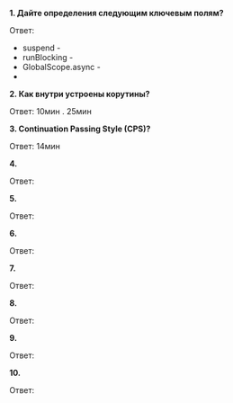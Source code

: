 **1. Дайте определения следующим ключевым полям?**

Ответ:

* suspend -
* runBlocking -
* GlobalScope.async - 
*

**2. Как внутри устроены корутины?**

Ответ: 10мин . 25мин

**3. Continuation Passing Style (CPS)?**

Ответ: 14мин

**4.**

Ответ:

**5.**

Ответ:

**6.**

Ответ:

**7.**

Ответ:

**8.**

Ответ:

**9.**

Ответ:

**10.**

Ответ:
